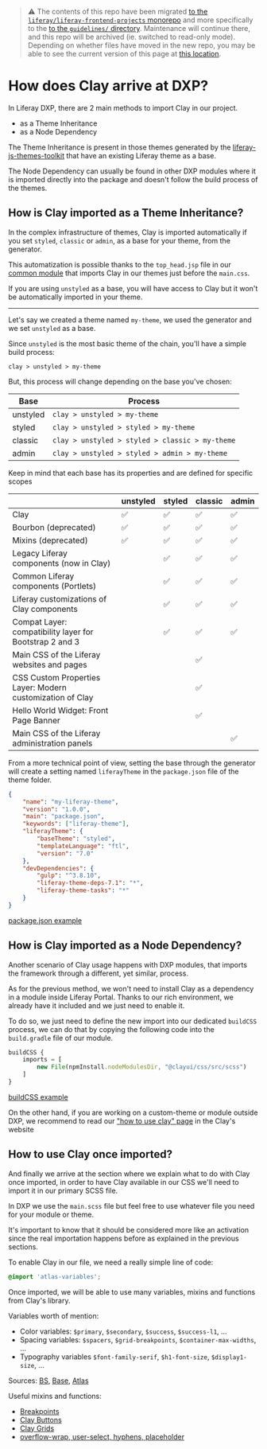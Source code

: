 > :warning: The contents of this repo have been migrated [to the `liferay/liferay-frontend-projects` monorepo](https://github.com/liferay/liferay-frontend-projects) and more specifically to the [to the `guidelines/` directory](https://github.com/liferay/liferay-frontend-projects/tree/master/guidelines). Maintenance will continue there, and this repo will be archived (ie. switched to read-only mode). Depending on whether files have moved in the new repo, you may be able to see the current version of this page at [this location](https://github.com/liferay/liferay-frontend-projects/tree/master/guidelines/dxp/how_clay_arrives_to_dxp.md).

# How does Clay arrive at DXP?

In Liferay DXP, there are 2 main methods to import Clay in our project.

-   as a Theme Inheritance
-   as a Node Dependency

The Theme Inheritance is present in those themes generated by the [liferay-js-themes-toolkit](https://github.com/liferay/liferay-js-themes-toolkit) that have an existing Liferay theme as a base.

The Node Dependency can usually be found in other DXP modules where it is imported directly into the package and doesn't follow the build process of the themes.

## How is Clay imported as a Theme Inheritance?

In the complex infrastructure of themes, Clay is imported automatically if you set `styled`, `classic` or `admin`, as a base for your theme, from the generator.

This automatization is possible thanks to the `top_head.jsp` file in our [common module](https://github.com/liferay/liferay-portal/blob/master/portal-web/docroot/html/common/themes/top_head.jsp) that imports Clay in our themes just before the `main.css`.

If you are using `unstyled` as a base, you will have access to Clay but it won't be automatically imported in your theme.

---

Let's say we created a theme named `my-theme`, we used the generator and we set `unstyled` as a base.

Since `unstyled` is the most basic theme of the chain, you'll have a simple build process:

`clay > unstyled > my-theme`

But, this process will change depending on the base you've chosen:

| Base     | Process                                         |
| -------- | ----------------------------------------------- |
| unstyled | `clay > unstyled > my-theme`                    |
| styled   | `clay > unstyled > styled > my-theme`           |
| classic  | `clay > unstyled > styled > classic > my-theme` |
| admin    | `clay > unstyled > styled > admin > my-theme`   |

Keep in mind that each base has its properties and are defined for specific scopes

|                                                           | unstyled | styled | classic | admin |
| --------------------------------------------------------- | -------- | ------ | ------- | ----- |
| Clay                                                      | ✅       | ✅     | ✅      | ✅    |
| Bourbon (deprecated)                                      | ✅       | ✅     | ✅      | ✅    |
| Mixins (deprecated)                                       | ✅       | ✅     | ✅      | ✅    |
| Legacy Liferay components (now in Clay)                   |          | ✅     | ✅      | ✅    |
| Common Liferay components (Portlets)                      |          | ✅     | ✅      | ✅    |
| Liferay customizations of Clay components                 |          | ✅     | ✅      | ✅    |
| Compat Layer: compatibility layer for Bootstrap 2 and 3   |          | ✅     | ✅      | ✅    |
| Main CSS of the Liferay websites and pages                |          |        | ✅      |       |
| CSS Custom Properties Layer: Modern customization of Clay |          |        | ✅      |       |
| Hello World Widget: Front Page Banner                     |          |        | ✅      |       |
| Main CSS of the Liferay administration panels             |          |        |         | ✅    |

From a more technical point of view, setting the base through the generator will create a setting named `liferayTheme` in the `package.json` file of the theme folder.

```json
{
	"name": "my-liferay-theme",
	"version": "1.0.0",
	"main": "package.json",
	"keywords": ["liferay-theme"],
	"liferayTheme": {
		"baseTheme": "styled",
		"templateLanguage": "ftl",
		"version": "7.0"
	},
	"devDependencies": {
		"gulp": "^3.8.10",
		"liferay-theme-deps-7.1": "*",
		"liferay-theme-tasks": "*"
	}
}
```

[package.json example](https://github.com/liferay/liferay-js-themes-toolkit/tree/master/packages/liferay-theme-tasks#liferaytheme)

## How is Clay imported as a Node Dependency?

Another scenario of Clay usage happens with DXP modules, that imports the framework through a different, yet similar, process.

As for the previous method, we won't need to install Clay as a dependency in a module inside Liferay Portal. Thanks to our rich environment, we already have it included and we just need to enable it.

To do so, we just need to define the new import into our dedicated `buildCSS` process, we can do that by copying the following code into the `build.gradle` file of our module.

```js
buildCSS {
	imports = [
		new File(npmInstall.nodeModulesDir, "@clayui/css/src/scss")
	]
}
```

[buildCSS example](https://github.com/liferay/liferay-portal/blob/master/modules/apps/adaptive-media/adaptive-media-web/build.gradle)

On the other hand, if you are working on a custom-theme or module outside DXP, we recommend to read our ["how to use clay" page](https://clayui.com/docs/get-started/how-to-use-clay.html) in the Clay's website

## How to use Clay once imported?

And finally we arrive at the section where we explain what to do with Clay once imported, in order to have Clay available in our CSS we'll need to import it in our primary SCSS file.

In DXP we use the `main.scss` file but feel free to use whatever file you need for your module or theme.

It's important to know that it should be considered more like an activation since the real importation happens before as explained in the previous sections.

To enable Clay in our file, we need a really simple line of code:

```scss
@import 'atlas-variables';
```

Once imported, we will be able to use many variables, mixins and functions from Clay's library.

Variables worth of mention:

-   Color variables: `$primary`, `$secondary`, `$success`, `$success-l1`, ...
-   Spacing variables: `$spacers`, `$grid-breakpoints`, `$container-max-widths`, ...
-   Typography variables `$font-family-serif`, `$h1-font-size`, `$display1-size`, ...

Sources: [BS](https://github.com/liferay/clay/blob/master/packages/clay-css/src/scss/bootstrap/_variables.scss), [Base](https://github.com/liferay/clay/blob/master/packages/clay-css/src/scss/variables/_globals.scss), [Atlas](https://github.com/liferay/clay/blob/master/packages/clay-css/src/scss/atlas/variables/_globals.scss)

Useful mixins and functions:

-   [Breakpoints](https://github.com/liferay/clay/blob/master/packages/clay-css/src/scss/bootstrap/mixins/_breakpoints.scss)
-   [Clay Buttons](https://github.com/liferay/clay/blob/master/packages/clay-css/src/scss/mixins/_buttons.scss)
-   [Clay Grids](https://github.com/liferay/clay/blob/master/packages/clay-css/src/scss/mixins/_grids.scss)
-   [overflow-wrap, user-select, hyphens, placeholder](https://github.com/liferay/clay/blob/master/packages/clay-css/src/scss/mixins/_vendor-prefixes.scss)
